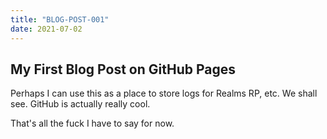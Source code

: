 ```yaml
---
title: "BLOG-POST-001"
date: 2021-07-02
---
```



## My First Blog Post on GitHub Pages

Perhaps I can use this as a place to store logs for Realms RP, etc.  We shall see.  GitHub is actually really cool.


That's all the fuck I have to say for now.
